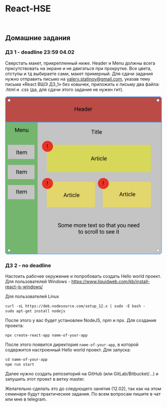 # React-HSE
<br>

## Домашние задания
### **ДЗ 1** - deadline 23:59 04.02
Сверстать макет, прикрепленный ниже. Header и Menu должны всега присутствовать на экране и не двигаться при прокрутке. Все цвета, отступы и тд выбираете сами, макет примерный.
Для сдачи задания нужно отправить письмо на valery.statinov@gmail.com, указав тему письма «React ВШЭ ДЗ_1» без ковычек, приложить к письму два файла: .html и .css (да, для сдачи этого задания не нужен гит).

![](hw1.jpg)

### **ДЗ 2** - no deadline
Настоить рабочее окружение и попробовать создать Hello world проект.
Для пользователей Windows - https://www.liquidweb.com/kb/install-react-js-windows/

Для пользователей Linux
```
curl -sL https://deb.nodesource.com/setup_12.x | sudo -E bash -
sudo apt-get install nodejs
```
После этого у вас будет установлен NodeJS, npm и npx. Для создания проекта:
```
npx create-react-app name-of-your-app
```
После этого появится директория `name-of-your-app`, в которой содержится настроенный Hello world проект. Для запуска:
```
cd name-of-your-app
npm run start
```

Далее нужно создать репозиторий на GitHub (или GitLab/Bitbucket/...) и запушить этот проект в ветку master.

Желательно сделать это до следующего занятия (12.02), так как на этом семинаре будут практические задания. По всем вопросам пишите в чат или мне в telegram.
